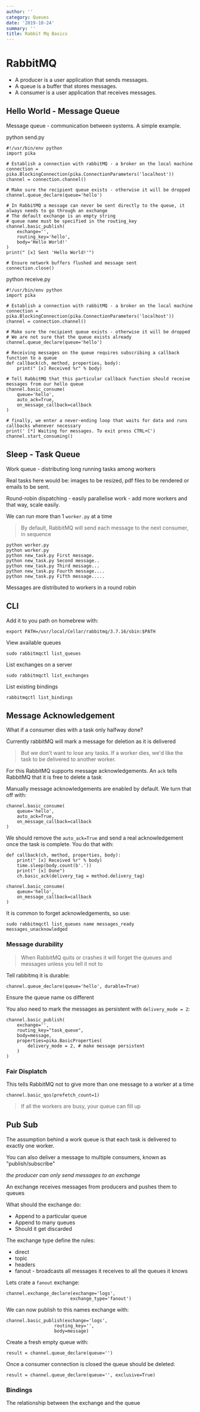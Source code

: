 ```yaml
---
author: ''
category: Queues
date: '2019-10-24'
summary: ''
title: Rabbit Mq Basics
---
```

# RabbitMQ

* A producer is a user application that sends messages.
* A queue is a buffer that stores messages.
* A consumer is a user application that receives messages.

## Hello World - Message Queue

Message queue - communication between systems.
A simple example.

python send.py

    #!/usr/bin/env python
    import pika

    # Establish a connection with rabbitMQ - a broker on the local machine
    connection = pika.BlockingConnection(pika.ConnectionParameters('localhost'))
    channel = connection.channel()

    # Make sure the recipient queue exists - otherwise it will be dropped
    channel.queue_declare(queue='hello')

    # In RabbitMQ a message can never be sent directly to the queue, it always needs to go through an exchange
    # The default exchange is an empty string
    # queue name must be specified in the routing_key
    channel.basic_publish(
        exchange='',
        routing_key='hello',
        body='Hello World!'
    )
    print(" [x] Sent 'Hello World!'")

    # Ensure network buffers flushed and message sent
    connection.close()

python receive.py

    #!/usr/bin/env python
    import pika

    # Establish a connection with rabbitMQ - a broker on the local machine
    connection = pika.BlockingConnection(pika.ConnectionParameters('localhost'))
    channel = connection.channel()

    # Make sure the recipient queue exists - otherwise it will be dropped
    # We are not sure that the queue exists already
    channel.queue_declare(queue='hello')

    # Receiving messages on the queue requires subscribing a callback function to a queue
    def callback(ch, method, properties, body):
        print(" [x] Received %r" % body)

    # Tell RabbitMQ that this particular callback function should receive messages from our hello queue
    channel.basic_consume(
        queue='hello',
        auto_ack=True,
        on_message_callback=callback
    )

    # finally, we enter a never-ending loop that waits for data and runs callbacks whenever necessary
    print(' [*] Waiting for messages. To exit press CTRL+C')
    channel.start_consuming()

## Sleep - Task Queue

Work queue - distributing long running tasks among workers

Real tasks here would be: images to be resized, pdf files to be rendered or emails to be sent.

Round-robin dispatching - easily parallelise work - add more workers and that way, scale easily.

We can run more than 1 `worker.py` at a time

> By default, RabbitMQ will send each message to the next consumer, in sequence

    python worker.py
    python worker.py
    python new_task.py First message.
    python new_task.py Second message..
    python new_task.py Third message...
    python new_task.py Fourth message....
    python new_task.py Fifth message.....

Messages are distributed to workers in a round robin

## CLI

Add it to you path on homebrew with:

    export PATH=/usr/local/Cellar/rabbitmq/3.7.16/sbin:$PATH  

View available queues

    sudo rabbitmqctl list_queues

List exchanges on a server

    sudo rabbitmqctl list_exchanges

List existing bindings

    rabbitmqctl list_bindings

## Message Acknowledgement

What if a consumer dies with a task only halfway done?

Currently rabbitMQ will mark a message for deletion as it is delivered

> But we don't want to lose any tasks. If a worker dies, we'd like the task to be delivered to another worker.

For this RabbitMQ supports message acknowledgements.
An `ack` tells RabbitMQ that it is free to delete a task

Manually message acknowledgements are enabled by default. We turn that off with:

    channel.basic_consume(
        queue='hello',
        auto_ack=True,
        on_message_callback=callback
    )

We should remove the `auto_ack=True` and send a real acknowledgement once the task is complete.
You do that with:

    def callback(ch, method, properties, body):
        print(" [x] Received %r" % body)
        time.sleep(body.count(b'.'))
        print(" [x] Done")
        ch.basic_ack(delivery_tag = method.delivery_tag)

    channel.basic_consume(
        queue='hello',
        on_message_callback=callback
    )

It is common to forget acknowledgements, so use:

    sudo rabbitmqctl list_queues name messages_ready messages_unacknowledged

### Message durability

> When RabbitMQ quits or crashes it will forget the queues and messages unless you tell it not to

Tell rabbitmq it is durable:

    channel.queue_declare(queue='hello', durable=True)

Ensure the queue name os different

You also need to mark the messages as persistent with `delivery_mode = 2`:

    channel.basic_publish(
        exchange='',
        routing_key="task_queue",
        body=message,
        properties=pika.BasicProperties(
            delivery_mode = 2, # make message persistent
        )
    )

### Fair Displatch

This tells RabbitMQ not to give more than one message to a worker at a time

    channel.basic_qos(prefetch_count=1)

> If all the workers are busy, your queue can fill up

## Pub Sub

The assumption behind a work queue is that each task is delivered to exactly one worker.

You can also deliver a message to multiple consumers, known as "publish/subscribe"

_the producer can only send messages to an exchange_

An exchange receives messages from producers and pushes them to queues

What should the exchange do:

* Append to a particular queue
* Append to many queues
* Should it get discarded

The exchange type define the rules: 

* direct
* topic
* headers
* fanout - broadcasts all messages it receives to all the queues it knows

Lets crate a `fanout` exchange:

    channel.exchange_declare(exchange='logs',
                            exchange_type='fanout')

We can now publish to this names exchange with:

    channel.basic_publish(exchange='logs',
                      routing_key='',
                      body=message)

Create a fresh empty queue with:

    result = channel.queue_declare(queue='')

Once a consumer connection is closed the queue should be deleted:

    result = channel.queue_declare(queue='', exclusive=True)

### Bindings

The relationship between the exchange and the queue
